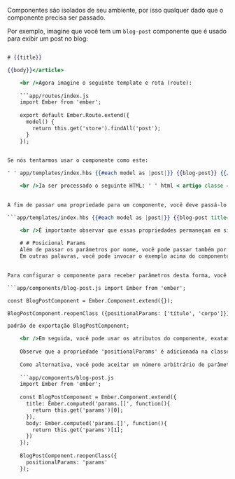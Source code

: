 Componentes são isolados de seu ambiente, por isso qualquer dado que o componente precisa ser passado.

Por exemplo, imagine que você tem um `blog-post` componente que é usado para exibir um post no blog:

```app/templates/components/blog-post.hbs <article class="blog-post"> 

# {{title}}

{{body}}</article>

    <br />Agora imagine o seguinte template e rota (route):
    
    ```app/routes/index.js
    import Ember from 'ember';
    
    export default Ember.Route.extend({
      model() {
        return this.get('store').findAll('post');
      }
    });
    

Se nós tentarmos usar o componente como este:

' ' app/templates/index.hbs {{#each model as |post|}} {{blog-post}} {{/ cada}}

    <br />Ia ser processado o seguinte HTML: ' ' html < artigo classe = "blog post" >< h1 >< / h1 >< p >< / p >< / artigo >
    

A fim de passar uma propriedade para um componente, você deve passá-lo assim:

```app/templates/index.hbs {{#each model as |post|}} {{blog-post title=post.title body=post.body}} {{/each}}

    <br />É importante observar que essas propriedades permaneçam em sincronia (tecnicamente conhecido como sendo o "bound"). Ou seja, se o valor de 'componentProperty' mudar no componente, 'outerProperty' será atualizado para refletir essa alteração. O inverso também é verdadeiro.
    
    # # Posicional Params 
    Além de passar os parâmetros por nome, você pode passar também por posição.
    Em outras palavras, você pode invocar o exemplo acima do componente assim: ' ' app/templates/index.hbs {{#each model as |post|}} {{blog-post post.title post.body}} {{/ each}}
    

Para configurar o componente para receber parâmetros desta forma, você precisa definir o atributo [`positionalParams`](http://emberjs.com/api/classes/Ember.Component.html#property_positionalParams) na sua classe de componente.

```app/components/blog-post.js import Ember from 'ember';

const BlogPostComponent = Ember.Component.extend({});

BlogPostComponent.reopenClass ({positionalParams: ['título', 'corpo']});

padrão de exportação BlogPostComponent;

    <br />Em seguida, você pode usar os atributos do componente, exatamente como se eles fossem passados '{{blog post title=post.title body=post.body}}'.
    
    Observe que a propriedade 'positionalParams' é adicionada na classe como uma variável estática através de 'reopenClass'. Parâmetros posicionais são sempre declarados na classe do componente e não podem ser alterados enquanto um aplicativo é executado.
    
    Como alternativa, você pode aceitar um número arbitrário de parâmetros definindo 'positionalParams' para uma sequência de caracteres, por exemplo, ' positionalParams: ' params '. Isso permitira que você acesse os paramos como um array:
    
    ```app/components/blog-post.js
    import Ember from 'ember';
    
    const BlogPostComponent = Ember.Component.extend({
      title: Ember.computed('params.[]', function(){
        return this.get('params')[0];
      }),
      body: Ember.computed('params.[]', function(){
        return this.get('params')[1];
      })
    });
    
    BlogPostComponent.reopenClass({
      positionalParams: 'params'
    });